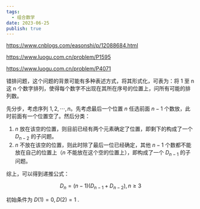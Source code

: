 ```yaml
---
tags:
  - 组合数学
date: 2023-06-25
publish: true
---
```


https://www.cnblogs.com/easonshi/p/12088684.html

https://www.luogu.com.cn/problem/P1595

https://www.luogu.com.cn/problem/P4071


错排问题，这个问题的背景可能有多种表述方式，将其形式化，可表为：将 1 至 n 这 n 个数字排列，使得每个数字不出现在其所在序号的位置上，问所有可能的排列数。

先分步，考虑序列 $1,2,\cdots,n$。先考虑最后一个位置 $n$ 任选前面 $n-1$ 个数放，此时前面有一个位置空了。然后分类：
1. $n$ 放在该空的位置，则目前已经有两个元素确定了位置，即剩下的构成了一个 $D_{n-2}$ 的子问题。
2. $n$ 不放在该空的位置，则此时除了最后一位已经确定，其他 $n-1$ 个数都不能放在自己的位置上（$n$ 不能放在这个空的位置上），即构成了一个 $D_{n-1}$ 的子问题。

综上，可以得到递推公式：

$$
D_{n}=(n−1)(D_{n−1}+D_{n−2}),n≥3
$$

初始条件为 $D(1)=0,D(2)=1$ .
